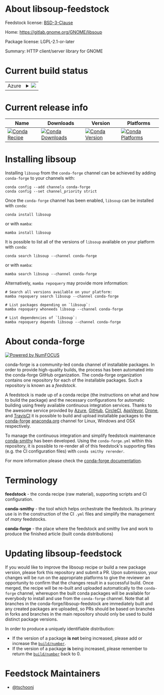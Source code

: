 About libsoup-feedstock
=======================

Feedstock license: [BSD-3-Clause](https://github.com/conda-forge/libsoup-feedstock/blob/main/LICENSE.txt)

Home: https://gitlab.gnome.org/GNOME/libsoup

Package license: LGPL-2.1-or-later

Summary: HTTP client/server library for GNOME

Current build status
====================


<table>
    
  <tr>
    <td>Azure</td>
    <td>
      <details>
        <summary>
          <a href="https://dev.azure.com/conda-forge/feedstock-builds/_build/latest?definitionId=10360&branchName=main">
            <img src="https://dev.azure.com/conda-forge/feedstock-builds/_apis/build/status/libsoup-feedstock?branchName=main">
          </a>
        </summary>
        <table>
          <thead><tr><th>Variant</th><th>Status</th></tr></thead>
          <tbody><tr>
              <td>linux_64</td>
              <td>
                <a href="https://dev.azure.com/conda-forge/feedstock-builds/_build/latest?definitionId=10360&branchName=main">
                  <img src="https://dev.azure.com/conda-forge/feedstock-builds/_apis/build/status/libsoup-feedstock?branchName=main&jobName=linux&configuration=linux%20linux_64_" alt="variant">
                </a>
              </td>
            </tr><tr>
              <td>linux_aarch64</td>
              <td>
                <a href="https://dev.azure.com/conda-forge/feedstock-builds/_build/latest?definitionId=10360&branchName=main">
                  <img src="https://dev.azure.com/conda-forge/feedstock-builds/_apis/build/status/libsoup-feedstock?branchName=main&jobName=linux&configuration=linux%20linux_aarch64_" alt="variant">
                </a>
              </td>
            </tr><tr>
              <td>linux_ppc64le</td>
              <td>
                <a href="https://dev.azure.com/conda-forge/feedstock-builds/_build/latest?definitionId=10360&branchName=main">
                  <img src="https://dev.azure.com/conda-forge/feedstock-builds/_apis/build/status/libsoup-feedstock?branchName=main&jobName=linux&configuration=linux%20linux_ppc64le_" alt="variant">
                </a>
              </td>
            </tr><tr>
              <td>osx_64</td>
              <td>
                <a href="https://dev.azure.com/conda-forge/feedstock-builds/_build/latest?definitionId=10360&branchName=main">
                  <img src="https://dev.azure.com/conda-forge/feedstock-builds/_apis/build/status/libsoup-feedstock?branchName=main&jobName=osx&configuration=osx%20osx_64_" alt="variant">
                </a>
              </td>
            </tr><tr>
              <td>osx_arm64</td>
              <td>
                <a href="https://dev.azure.com/conda-forge/feedstock-builds/_build/latest?definitionId=10360&branchName=main">
                  <img src="https://dev.azure.com/conda-forge/feedstock-builds/_apis/build/status/libsoup-feedstock?branchName=main&jobName=osx&configuration=osx%20osx_arm64_" alt="variant">
                </a>
              </td>
            </tr>
          </tbody>
        </table>
      </details>
    </td>
  </tr>
</table>

Current release info
====================

| Name | Downloads | Version | Platforms |
| --- | --- | --- | --- |
| [![Conda Recipe](https://img.shields.io/badge/recipe-libsoup-green.svg)](https://anaconda.org/conda-forge/libsoup) | [![Conda Downloads](https://img.shields.io/conda/dn/conda-forge/libsoup.svg)](https://anaconda.org/conda-forge/libsoup) | [![Conda Version](https://img.shields.io/conda/vn/conda-forge/libsoup.svg)](https://anaconda.org/conda-forge/libsoup) | [![Conda Platforms](https://img.shields.io/conda/pn/conda-forge/libsoup.svg)](https://anaconda.org/conda-forge/libsoup) |

Installing libsoup
==================

Installing `libsoup` from the `conda-forge` channel can be achieved by adding `conda-forge` to your channels with:

```
conda config --add channels conda-forge
conda config --set channel_priority strict
```

Once the `conda-forge` channel has been enabled, `libsoup` can be installed with `conda`:

```
conda install libsoup
```

or with `mamba`:

```
mamba install libsoup
```

It is possible to list all of the versions of `libsoup` available on your platform with `conda`:

```
conda search libsoup --channel conda-forge
```

or with `mamba`:

```
mamba search libsoup --channel conda-forge
```

Alternatively, `mamba repoquery` may provide more information:

```
# Search all versions available on your platform:
mamba repoquery search libsoup --channel conda-forge

# List packages depending on `libsoup`:
mamba repoquery whoneeds libsoup --channel conda-forge

# List dependencies of `libsoup`:
mamba repoquery depends libsoup --channel conda-forge
```


About conda-forge
=================

[![Powered by
NumFOCUS](https://img.shields.io/badge/powered%20by-NumFOCUS-orange.svg?style=flat&colorA=E1523D&colorB=007D8A)](https://numfocus.org)

conda-forge is a community-led conda channel of installable packages.
In order to provide high-quality builds, the process has been automated into the
conda-forge GitHub organization. The conda-forge organization contains one repository
for each of the installable packages. Such a repository is known as a *feedstock*.

A feedstock is made up of a conda recipe (the instructions on what and how to build
the package) and the necessary configurations for automatic building using freely
available continuous integration services. Thanks to the awesome service provided by
[Azure](https://azure.microsoft.com/en-us/services/devops/), [GitHub](https://github.com/),
[CircleCI](https://circleci.com/), [AppVeyor](https://www.appveyor.com/),
[Drone](https://cloud.drone.io/welcome), and [TravisCI](https://travis-ci.com/)
it is possible to build and upload installable packages to the
[conda-forge](https://anaconda.org/conda-forge) [anaconda.org](https://anaconda.org/)
channel for Linux, Windows and OSX respectively.

To manage the continuous integration and simplify feedstock maintenance
[conda-smithy](https://github.com/conda-forge/conda-smithy) has been developed.
Using the ``conda-forge.yml`` within this repository, it is possible to re-render all of
this feedstock's supporting files (e.g. the CI configuration files) with ``conda smithy rerender``.

For more information please check the [conda-forge documentation](https://conda-forge.org/docs/).

Terminology
===========

**feedstock** - the conda recipe (raw material), supporting scripts and CI configuration.

**conda-smithy** - the tool which helps orchestrate the feedstock.
                   Its primary use is in the construction of the CI ``.yml`` files
                   and simplify the management of *many* feedstocks.

**conda-forge** - the place where the feedstock and smithy live and work to
                  produce the finished article (built conda distributions)


Updating libsoup-feedstock
==========================

If you would like to improve the libsoup recipe or build a new
package version, please fork this repository and submit a PR. Upon submission,
your changes will be run on the appropriate platforms to give the reviewer an
opportunity to confirm that the changes result in a successful build. Once
merged, the recipe will be re-built and uploaded automatically to the
`conda-forge` channel, whereupon the built conda packages will be available for
everybody to install and use from the `conda-forge` channel.
Note that all branches in the conda-forge/libsoup-feedstock are
immediately built and any created packages are uploaded, so PRs should be based
on branches in forks and branches in the main repository should only be used to
build distinct package versions.

In order to produce a uniquely identifiable distribution:
 * If the version of a package **is not** being increased, please add or increase
   the [``build/number``](https://docs.conda.io/projects/conda-build/en/latest/resources/define-metadata.html#build-number-and-string).
 * If the version of a package **is** being increased, please remember to return
   the [``build/number``](https://docs.conda.io/projects/conda-build/en/latest/resources/define-metadata.html#build-number-and-string)
   back to 0.

Feedstock Maintainers
=====================

* [@tschoonj](https://github.com/tschoonj/)

